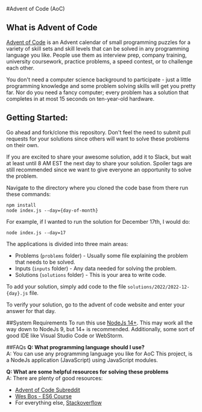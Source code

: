 #Advent of Code (AoC)

## What is Advent of Code
[Advent of Code](https://adventofcode.com/) is an Advent calendar of small programming puzzles for a variety of skill sets and skill levels that can be solved in any programming language you like. People use them as interview prep, company training, university coursework, practice problems, a speed contest, or to challenge each other.

You don't need a computer science background to participate - just a little programming knowledge and some problem solving skills will get you pretty far. Nor do you need a fancy computer; every problem has a solution that completes in at most 15 seconds on ten-year-old hardware.

## Getting Started:
Go ahead and fork/clone this repository.  Don't feel the need to submit pull requests for your solutions since others will want to solve these problems on their own.  

If you are excited to share your awesome solution, add it to Slack, but wait at least until 8 AM EST the next day to share your solution. Spoiler tags are still recommended since we want to give everyone an opportunity to solve the problem.

Navigate to the directory where you cloned the code base from there run these commands:
```shell
npm install
node index.js --day={day-of-month}
```

For example, if I wanted to run the solution for December 17th, I would do:
```shell
node index.js --day=17
```

The applications is divided into three main areas:
- Problems (`problems` folder) - Usually some file explaining the problem that needs to be solved.
- Inputs (`inputs` folder) - Any data needed for solving the problem.
- Solutions (`solutions` folder) - This is your area to write code.

To add your solution, simply add code to the file `solutions/2022/2022-12-{day}.js` file.

To verify your solution, go to the advent of code website and enter your answer for that day.

##System Requirements
To run this use [NodeJs 14+](https://nodejs.org/en/download/).  This may work all the way down to NodeJs 9, but 14+ is recommended.  Additionally, some sort of good IDE like Visual Studio Code or WebStorm.

##FAQs
**Q: What programming language should I use?**<br />
A: You can use any programming language you like for AoC  This project, is a NodeJs application (JavaScript) using JavaScript modules.

**Q: What are some helpful resources for solving these problems**<br />
A: There are plenty of good resources:
- [Advent of Code Subreddit](https://www.reddit.com/r/adventofcode/)
- [Wes Bos - ES6 Course](https://es6.io/)
- For everything else, [Stackoverflow](https://stackoverflow.com/)

